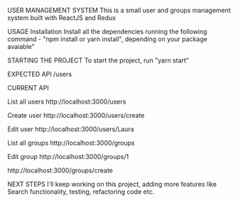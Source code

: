 USER MANAGEMENT SYSTEM
This is a small user and groups management system built with ReactJS and Redux

USAGE
Installation
Install all the dependencies running the following command - "npm install or yarn install", depending on your package avaiable"

STARTING THE PROJECT
To start the project, run "yarn start"

EXPECTED API
/users

CURRENT API

List all users
http://localhost:3000/users

Create user
http://localhost:3000/users/create

Edit user
http://localhost:3000/users/Laura

List all groups
http://localhost:3000/groups

Edit group
http://localhost:3000/groups/1

http://localhost:3000/groups/create

NEXT STEPS
I'll keep working on this project, adding more features like Search functionality, testing, refactoring code etc. 